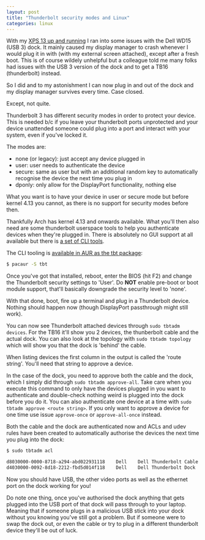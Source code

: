 ```yaml
---
layout: post
title: "Thunderbolt security modes and Linux"
categories: linux
---
```


With my [XPS 13 up and running][xps13] I ran into some issues with the Dell
WD15 (USB 3) dock. It mainly caused my display manager to crash whenever I
would plug it in with (with my external screen attached), except after a fresh
boot. This is of course wildely unhelpful but a colleague told me many folks
had issues with the USB 3 version of the dock and to get a TB16 (thunderbolt)
instead.

So I did and to my astonishment I can now plug in and out of the dock and my
display manager survives every time. Case closed.

Except, not quite.

Thunderbolt 3 has different security modes in order to protect your device.
This is needed b/c if you leave your thunderbolt ports unprotected and your
device unattended someone could plug into a port and interact with your
system, even if you've locked it.

The modes are:
  * none (or legacy): just accept any device plugged in
  * user: user needs to authenticate the device
  * secure: same as user but with an additional random key to automatically
    recognise the device the next time you plug in
  * dponly: only allow for the DisplayPort functionality, nothing else

What you want is to have your device in user or secure mode but before kernel
4.13 you cannot, as there is no support for security modes before then.

Thankfully Arch has kernel 4.13 and onwards available. What you'll
then also need are some thunderbolt userspace tools to help you authenticate
devices when they're plugged in. There is absolutely no GUI support at all
available but there is [a set of CLI tools][tbcli].

The CLI tooling is [available in AUR as the tbt package][tbt]:

```sh
$ pacaur -S tbt
```

Once you've got that installed, reboot, enter the BIOS (hit F2) and change the
Thunderbolt security settings to 'User'. Do **NOT** enable pre-boot or boot
module support, that'll basically downgrade the security level to 'none'.

With that done, boot, fire up a terminal and plug in a Thunderbolt device.
Nothing should happen now (though DisplayPort passthrough might still work).

You can now see Thunderbolt attached devices through `sudo tbtadm devices`.
For the TB16 it'll show you 2 devices, the thunberbolt cable and the actual
dock. You can also look at the topology with `sudo tbtadm topology` which
will show you that the dock is 'behind' the cable.

When listing devices the first column in the output is called the 'route
string'. You'll need that string to approve a device.

In the case of the dock, you need to approve both the cable and the dock,
which I simply did through `sudo tbtadm approve-all`.
Take care when you execute this command to only have the devices plugged in
you want to authenticate and double-check nothing weird is plugged into the
dock before you do it. You can also authenticate one device at a time with
`sudo tbtadm approve <route string>`. If you only want to approve a device
for one time use issue `approve-once` or `approve-all-once` instead. 

Both the cable and the dock are authenticated now and ACLs and udev rules
have been created to automatically authorise the devices the next time you
plug into the dock:

```sh
$ sudo tbtadm acl

d8030000-0000-8718-a294-abd022931118	Dell	Dell Thunderbolt Cable	not connected
d4030000-0092-8d18-2212-fbd5d014f118	Dell	Dell Thunderbolt Dock	not connected
```

Now you should have USB, the other video ports as well as the ethernet port on
the dock working for you!

Do note one thing, once you've authorised the dock anything that gets plugged
into the USB port of that dock will pass through to your laptop. Meaning that
if someone plugs in a malicious USB stick into your dock without you knowing
you've still got a problem. But if someone were to swap the dock out, or even
the cable or try to plug in a different thunderbolt device they'll be out of
luck.

[xps13]: https://daenney.github.io/2017/11/11/arch-linux-xps-13-9360.html
[tbcli]: https://github.com/01org/thunderbolt-software-user-space/
[tbt]: https://aur.archlinux.org/packages/tbt/


